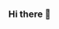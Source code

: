 ### Hi there 👋

<!--
**tinahe-nyc/tinahe-nyc** is a ✨ _special_ ✨ repository because its `README.md` (this file) appears on your GitHub profile.

I'm fascinated by nature and epistemology. 

- 🔭 I’m currently working on my undergraduate degree (Biochemistry / Mathematics).
- 🌱 I’m currently learning python.
- 👯 I’m looking to collaborate on data science projects. 
- 🤔 I’m looking for help with mathematical statistics. 
- 💬 Ask me about anything.
- 📫 How to reach me: the001@citymail.cuny.edu
- 😄 Pronouns: She/her
- ⚡ Fun fact: I love learning about obscure animals (e.g. jerboas) 

